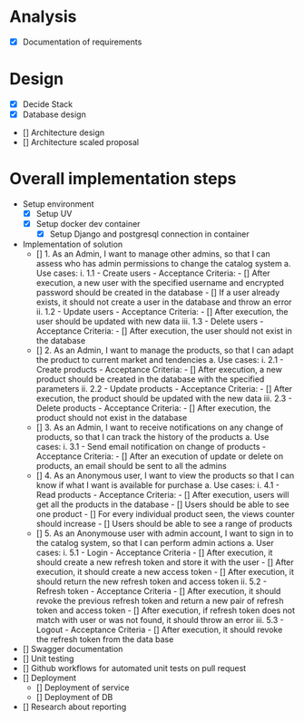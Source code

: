 # Analysis
- [x] Documentation of requirements

# Design
- [x] Decide Stack
- [x] Database design
- [] Architecture design
- [] Architecture scaled proposal

# Overall implementation steps
- Setup environment
    - [x] Setup UV
    - [x] Setup docker dev container 
        - [x] Setup Django and postgresql connection in container
- Implementation of solution
    - [] 1. As an Admin, I want to manage other admins, so that I can assess who has admin permissions  to change the catalog system
        a. Use cases:
            i. 1.1 - Create users
                - Acceptance Criteria:
                    - [] After execution, a new user with the specified username and encrypted password should be created in the database
                    - [] If a user already exists, it should not create a user in the database and throw an error
            ii. 1.2 - Update users
                - Acceptance Criteria:
                    - [] After execution, the user should be updated with new data
            iii. 1.3 - Delete users
                - Acceptance Criteria:
                    - [] After execution, the user should not exist in the database
    - [] 2. As an Admin, I want to manage the products, so that I can adapt the product to current market and tendencies
        a. Use cases:
            i. 2.1 - Create products
                - Acceptance Criteria:
                    - [] After execution, a new product should be created in the database with the specified parameters
            ii. 2.2 - Update products
                - Acceptance Criteria:
                    - [] After execution, the product should be updated with the new data
            iii. 2.3 - Delete products
                - Acceptance Criteria:
                    - [] After execution, the product should not exist in the database
    - [] 3. As an Admin, I want to receive notifications on any change of products, so that I can track the history of the products
        a. Use cases:
            i. 3.1 - Send email notification on change of products
                - Acceptance Criteria:
                    - [] After an execution of update or delete on products, an email should be sent to all the admins
    - [] 4. As an Anonymous user, I want to view the products so that I can know if what I want is available for purchase
        a. Use cases:
            i. 4.1 - Read products
                - Acceptance Criteria:
                    - [] After execution, users will get all the products in the database
                    - [] Users should be able to see one product
                        - [] For every individual product seen, the views counter should increase
                    - [] Users should be able to see a range of products
    - [] 5. As an Anonymouse user with admin account, I want to sign in to the catalog system, so that I can perform admin actions
        a. User cases:
            i. 5.1 - Login
                - Acceptance Criteria
                    - [] After execution, it should create a new refresh token and store it with the user
                    - [] After execution, it should create a new access token
                    - [] After execution, it should return the new refresh token and access token
            ii. 5.2 - Refresh token
                - Acceptance Criteria
                    - [] After execution, it should revoke the previous refresh token and return a new pair of refresh token and access token
                    - [] After execution, if refresh token does not match with user or was not found, it should throw an error
            iii. 5.3 - Logout
                - Acceptance Criteria
                    - [] After execution, it should revoke the refresh token from the data base
- [] Swagger documentation
- [] Unit testing
- [] Github workflows for automated unit tests on pull request
- [] Deployment
    - [] Deployment of service
    - [] Deployment of DB
- [] Research about reporting